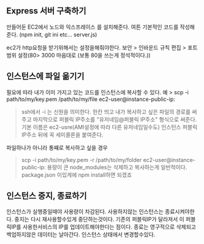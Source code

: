 ## Express 서버  구축하기
만들어둔 EC2에서 노드와 익스프레이스 를 설치해준다.
여튼  기본적인 코드를 작성해준다. (npm init, git ini etc... server.js)

 ec2가 http요청을 받기위해서는 설정을해줘야한다.
 보안 >  인바운드 규칙 편집 > 포트 범위 설정(80> 3000 마음대로 (보통 80을 쓰는게 정석적이다.))
## 인스턴스에 파일 옮기기
필요에 따라 내가 이미 가지고 있는 코드를 인스턴스에 복사할 수 있다.
예 > scp -i path/to/my/key.pem /path/to/my/file ec2-user@instance-public-ip:
> ssh에서 -i  는  신원을 의미한다.
> 한칸 띄고 내가 복사하고 싶은 파일의  경로를 써주고
> 마지막으로 퍼블릭 IP주소를 "유저네임@퍼블릭 IP주소" 형식으로 써준다.
> 기본 이름은  ec2-usre(AMI설정에 따라 다른 유저네임일수도) 인스턴스 퍼블릭IP주소 뒤에 꼭 세미콜론을 붙여준다.

파일하나가 아니라 통쨰로 복사하고 싶을 경우
> scp -i path/to/my/key.pem -r /path/to/my/folder ec2-user@instance-public-ip:
용량이 큰 node_modules는 삭제하고 복사하는게 일반적이다. package.json 이있게에 npm install하면 되겠죠

## 인스턴스 중지, 종료하기
인스턴스가 실행중일때야 사용량이 차감된다. 사용하지않는  인스턴스는 종료시켜야한다.
중지는 다시 재사용할수있게 중단하는것이다.  기존의 퍼블릭IP가 달라져서 이 퍼블릭IP를 사용한서비스의  IP를 업데이트해야한다는  점이다.
종료는  영구적으로 삭제되고  백업하지않은 데이터는 날아간다.
인스턴스 상태에서 변경할수있다.